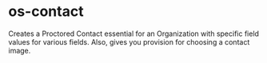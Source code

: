 # os-contact

Creates a Proctored Contact essential for an Organization with specific field values for various fields.
Also, gives you provision for choosing a contact image.
